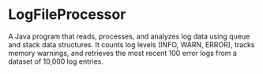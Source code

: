 # LogFileProcessor
A Java program that reads, processes, and analyzes log data using queue and stack data structures. It counts log levels (INFO, WARN, ERROR), tracks memory warnings, and retrieves the most recent 100 error logs from a dataset of 10,000 log entries.
